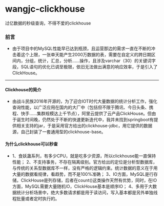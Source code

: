 # wangjc-clickhouse
过亿数据的秒级查询，不得不爱的clickhouse

### 前言
- 由于项目中的MySQL性能早已达到瓶颈，且运营那边的需求一直在不断的冲击着这个上限，一张单天能产生2000万数据的表，需要在自定义的跨日期区间内，分组，统计，汇总，分析……操作，且涉及varchar（30）的关键词字段，SQL语句的优化已调至极限，依旧无法做出满意的响应效率，于是引入了ClickHouse。

------------
#### Clickhouse的简介
- 由战斗民族2016年开源的，为了迎合IOT时代大量数据的统计分析工作，强化查询性能，以广泛应用在国内的大厂中（包括但不限于腾讯、今日头条、携程、快手……集群规模达上千节点），阿里云提供了云产品ClickHouse。但由于诞生时间晚，仍然处于不断的快速更新迭代中，我并未找到springboot有提供相关支持的jar，于是采用官方给出的clickhouse-jdbc，用它提供的数据源，自己封装了一套通用型的clickhouse-base。

#### 为什么clickhouse可以秒查
- 1、食妖蛊系列，有多少CPU，就是吃多少资源，所以clickhouse能一直保持性能；
2、不支持事务，不存在隔离级别。官方给出的定位是分析型数据库，与传统的关系型数据库不一样，没有严格的逻辑约束。统计数据的意义在于用大量的数据看规律，看趋势，而不是100%准确；
3、IO方面，MySQL是行存储，ClickHouse是列存储，后者在count()这类操作天然有优势，同时，在IO方面，MySQL需要大量随机IO，ClickHouse基本是顺序IO；
4、多用于大数据统计分析场景中，绝大多数请求都是用于读访问，写入基本都是另外单独线程批量或者定时执行的。
